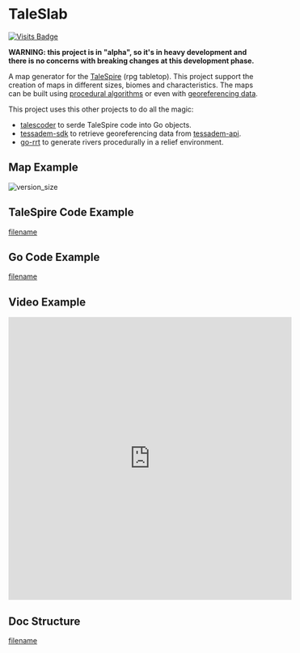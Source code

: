 # TaleSlab

[![Visits Badge](https://badges.pufler.dev/visits/johnfercher/taleslab)](https://badges.pufler.dev)


**WARNING: this project is in "alpha", so it's in heavy development and there is no concerns with breaking changes at this
development phase.**

A map generator for the [TaleSpire](https://store.steampowered.com/app/720620/TaleSpire/) (rpg tabletop). This project
support the creation of maps in different sizes, biomes and characteristics. The maps can be built using [procedural algorithms](http://johnfercher.com/taleslab/#/codes/procedurals/beach)
or even with [georeferencing data](http://johnfercher.com/taleslab/#/codes/elevations/petropolis).

This project uses this other projects to do all the magic:
* [talescoder](https://github.com/johnfercher/talescoder) to serde TaleSpire code into Go objects.
* [tessadem-sdk](https://github.com/johnfercher/tessadem-sdk) to retrieve georeferencing data from [tessadem-api](https://tessadem.com/elevation-api/).
* [go-rrt](https://github.com/johnfercher/go-rrt) to generate rivers procedurally in a relief environment.

## Map Example
![version_size](https://raw.githubusercontent.com/johnfercher/taleslab/main/cmd/elevations/danielabeach/image.png)

## TaleSpire Code Example
[filename](https://raw.githubusercontent.com/johnfercher/taleslab/main/cmd/procedurals/beach/data.txt ':include :type=code')

## Go Code Example
[filename](https://raw.githubusercontent.com/johnfercher/taleslab/main/cmd/procedurals/beach/main.go ':include :type=code')

## Video Example
<iframe width="560" height="560" src="https://www.youtube.com/embed/oCb4TEgpAt0?si=2rvhn-63IDkJeV4M" title="YouTube video player" frameborder="0" allow="accelerometer; autoplay; clipboard-write; encrypted-media; gyroscope; picture-in-picture; web-share" allowfullscreen></iframe>

## Doc Structure
[filename](_sidebar.md ':include :type=markdown')
